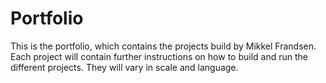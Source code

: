 # Portfolio

This is the portfolio, which contains the projects build by Mikkel Frandsen. 
Each project will contain further instructions on how to build and run the different projects. 
They will vary in scale and language.
